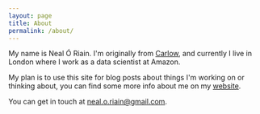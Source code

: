 ```yaml
---
layout: page
title: About
permalink: /about/
---
```


My name is Neal Ó Riain. I'm originally from [Carlow](https://en.wikipedia.org/wiki/Carlow), and currently I live in London where I work as a data scientist at Amazon.

My plan is to use this site for blog posts about things I'm working on or thinking about, you can find some more info about me on my [website](http://n-o-r.xyz).

You can get in touch at [neal.o.riain@gmail.com](mailto:neal.o.riain@gmail.com).
